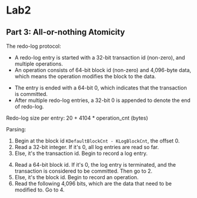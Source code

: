 # Lab2

## Part 3: All-or-nothing Atomicity

The redo-log protocol:

- A redo-log entry is started with a 32-bit transaction id (non-zero), and multiple operations.
- An operation consists of 64-bit block id (non-zero) and 4,096-byte data, which means the operation modifies the block to the data.
<!-- - The entry is ended with a 64-bit 0 and a 64-bit checksum, which indicates that the transaction is committed. The checksum is calculated with the transaction id and all operations. -->
- The entry is ended with a 64-bit 0, which indicates that the transaction is committed.
- After multiple redo-log entries, a 32-bit 0 is appended to denote the end of redo-log.

Redo-log size per entry: 20 + 4104 * operation_cnt (bytes)

Parsing:

1. Begin at the block id `KDefaultBlockCnt - KLogBlockCnt`, the offset 0.
2. Read a 32-bit integer. If it's 0, all log entries are read so far.
3. Else, it's the transaction id. Begin to record a log entry.
<!-- 4. Read a 64-bit block id. If it's 0, read the next 64-bit as the checksum, and verify it. If verified OK,  the log entry is terminated, and the transaction is considered to be committed. Then go to 2. If verified wrong, the redo-log is damaged, and we know that only the previous transactions are well-logged. -->
4. Read a 64-bit block id. If it's 0, the log entry is terminated, and the transaction is considered to be committed. Then go to 2.
5. Else, it's the block id. Begin to record an operation.
6. Read the following 4,096 bits, which are the data that need to be modified to. Go to 4.
